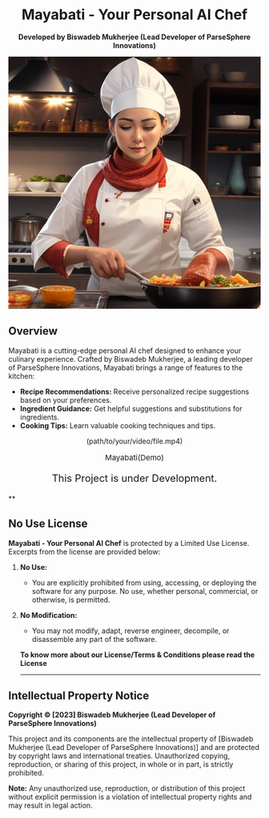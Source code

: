 <div align="center">

# Mayabati - Your Personal AI Chef
**Developed by Biswadeb Mukherjee (Lead Developer of ParseSphere Innovations)**

<img src="static/Image/Bot.jpg" alt="Mayabati Logo" >

</div>

## Overview

Mayabati is a cutting-edge personal AI chef designed to enhance your culinary experience. Crafted by Biswadeb Mukherjee, a leading developer of ParseSphere Innovations, Mayabati brings a range of features to the kitchen:

- **Recipe Recommendations:** Receive personalized recipe suggestions based on your preferences.
- **Ingredient Guidance:** Get helpful suggestions and substitutions for ingredients.
- **Cooking Tips:** Learn valuable cooking techniques and tips.


<div align="center">

(path/to/your/video/file.mp4)
<p style="font-align:center; font-size:15px">Mayabati(Demo)</p>

</div>

<p style="text-align: center; font-size: 20px;">This Project is under Development.</p>

**

## No Use License

**Mayabati - Your Personal AI Chef** is protected by a Limited Use License. Excerpts from the license are provided below:

1. **No Use:**
   - You are explicitly prohibited from using, accessing, or deploying the software for any purpose. No use, whether personal, commercial, or otherwise, is permitted.

2. **No Modification:**
   - You may not modify, adapt, reverse engineer, decompile, or disassemble any part of the software.

   **To know more about our License/Terms & Conditions please read the License**

   ***

## Intellectual Property Notice

**Copyright © [2023] Biswadeb Mukherjee (Lead Developer of ParseSphere Innovations)**

This project and its components are the intellectual property of [Biswadeb Mukherjee (Lead Developer of ParseSphere Innovations)] and are protected by copyright laws and international treaties. Unauthorized copying, reproduction, or sharing of this project, in whole or in part, is strictly prohibited.

**Note:** Any unauthorized use, reproduction, or distribution of this project without explicit permission is a violation of intellectual property rights and may result in legal action.

